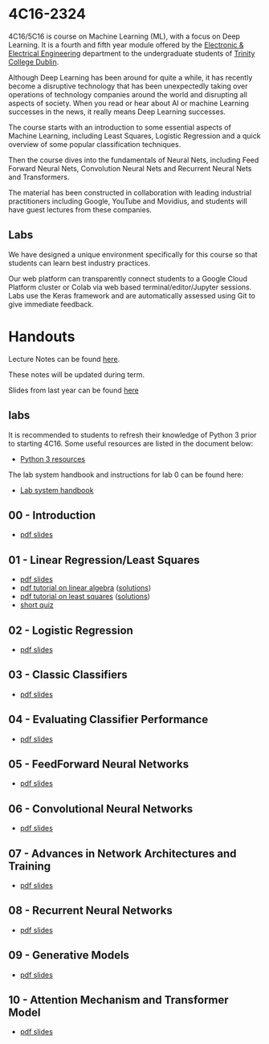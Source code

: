 # 4C16-2324

4C16/5C16 is course on Machine Learning (ML), with a focus on Deep
Learning. It is a fourth and fifth year module offered by the
[Electronic & Electrical Engineering](https://www.tcd.ie/eleceng/)
department to the undergraduate students of [Trinity College
Dublin](https://www.tcd.ie).

Although Deep Learning has been around for quite a while, it has recently become
a disruptive technology that has been unexpectedly taking over operations of
technology companies around the world and disrupting all aspects of
society. When you read or hear about AI or machine Learning successes in the
news, it really means Deep Learning successes.

The course starts with an introduction to some essential aspects of Machine
Learning, including Least Squares, Logistic Regression and a quick overview of
some popular classification techniques.

Then the course dives into the fundamentals of Neural Nets, including Feed
Forward Neural Nets, Convolution Neural Nets and Recurrent Neural Nets and
Transformers.

The material has been constructed in collaboration with leading industrial
practitioners including Google, YouTube and Movidius, and students will have
guest lectures from these companies.

## Labs

We have designed a unique environment specifically for this course so that
students can learn best industry practices.

Our web platform can transparently connect students to a Google Cloud Platform
cluster or Colab via web based terminal/editor/Jupyter sessions. Labs use the
Keras framework and are automatically assessed using Git to give immediate
feedback.

# Handouts 

Lecture Notes can be found [here](https://frcs.github.io/4C16-LectureNotes).

These notes will be updated during term.

Slides from last year can be found
[here](https://github.com/frcs/4C16-2223)

## labs

It is recommended to students to refresh their knowledge of Python 3
prior to starting 4C16. Some useful resources are listed in the document
below:

* [Python 3 resources ](/handouts/PreparationPython3.pdf)

The lab system handbook and instructions for lab 0 can be found here:

* [Lab system handbook](/handouts/4c16-lab-system-handbook.pdf)

## 00 - Introduction

* [pdf slides](/handouts/handout-00-intro.pdf)

## 01 - Linear Regression/Least Squares

* [pdf slides](/handouts/handout-01-linear-regression.pdf)
* [pdf tutorial on linear algebra](/handouts/tutorial-00-linear-algebra.pdf) ([solutions](/handouts/tutorial-00-linear-algebra-solutions.pdf))
* [pdf tutorial on least squares](/handouts/tutorial-01-linear-regression.pdf) ([solutions](/handouts/tutorial-01-linear-regression-solutions.pdf))
* [short quiz](/handouts/quiz1b-short.pdf)

## 02 - Logistic Regression

* [pdf slides](/handouts/handout-02-logistic-regression.pdf)

## 03 - Classic Classifiers

* [pdf slides](/handouts/handout-03-classic-classifiers.pdf)

## 04 - Evaluating Classifier Performance

* [pdf slides](/handouts/handout-04-evaluating-classifier-performance.pdf)

## 05 - FeedForward Neural Networks

* [pdf slides](/handouts/handout-05-deep-feedforward-networks.pdf)

## 06 - Convolutional Neural Networks

* [pdf slides](/handouts/handout-06-convolutional-neural-networks.pdf)

## 07 - Advances in Network Architectures and Training

* [pdf slides](/handouts/handout-07-advances-in-network-architectures.pdf)

## 08 - Recurrent Neural Networks

* [pdf slides](/handouts/handout-08-recurrent-neural-networks.pdf)


## 09 - Generative Models

* [pdf slides](/handouts/handout-09-generative-models.pdf)

## 10 - Attention Mechanism and Transformer Model

* [pdf slides](/handouts/handout-10-transformers.pdf)


